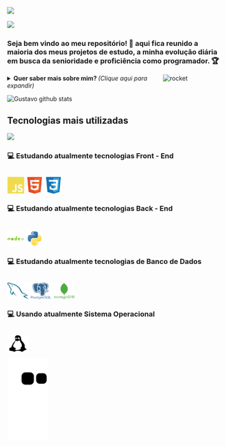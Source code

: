 <div> 
  <a href="https://www.instagram.com/gsinforecife/" target="_blank"><img src="https://img.shields.io/badge/-Instagram-%23E4405F?style=for-the-badge&logo=instagram&logoColor=white" target="_blank"></a>
  
  <a href="//br.linkedin.com/in/glauco-souza-716169131" target="_blank"><img src="https://img.shields.io/badge/-LinkedIn-%230077B5?style=for-the-badge&logo=linkedin&logoColor=white" target="_blank"></a> 
</div>

### Seja bem vindo ao meu repositório! 👋 aqui fica reunido a maioria dos meus projetos de estudo, a minha evolução diária em busca da senioridade e proficiência como programador. 🏆
<a><img align="right" alt="rocket" height="120" width="140" src="https://media.giphy.com/media/jfF6mIPumEzN9QW0kL/giphy.gif"></a>
<details>
<summary> <b> Quer saber mais sobre mim? </b> <i>(Clique aqui para expandir)</i> </summary>
  
### 📖 Sobre mim

Me chamo Glauco Souza, sou formado em Tecnógo em Redes de Computadores pela Universidade Estácio de Sá,  e também sou formado em Técnico em Suporte e Manutenção em Infomática no Grau Técnico Boa Vista. Estou atuando na área a 6 anos, Atualmente estou estudando para área de programação, para ganhar novos conhecimentos e está capacitado para o mercado. 

</details>

![Gustavo github stats](https://github-readme-stats.vercel.app/api?username=gssouza82&show_icons=true&theme=dracula)

## Tecnologias mais utilizadas

 <div>
  <img height="180em" src="https://github-readme-stats.vercel.app/api/top-langs/?username=gssouza82&layout=compact&langs_count=7&theme=dracula"/>
 </div>


### 💻 Estudando atualmente tecnologias Front - End

<div style="display: inline_block"><br>
  
  <img align="center" alt="ghdss25-Js" height="40" width="40" src="https://raw.githubusercontent.com/devicons/devicon/master/icons/javascript/javascript-plain.svg">
  
  
  <img align="center" alt="ghdss25-HTML" height="40" width="40" src="https://raw.githubusercontent.com/devicons/devicon/master/icons/html5/html5-original.svg">
  
  <img align="center" alt="ghdss25-CSS" height="40" width="40" src="https://raw.githubusercontent.com/devicons/devicon/master/icons/css3/css3-original.svg">
  
  
</div>
  
### 💻 Estudando atualmente tecnologias Back - End 
<div style="display: inline_block"><br> 
  
  <img align="center" alt="ghdss25-NodeJs" height="40" width="40" src="https://raw.githubusercontent.com/devicons/devicon/master/icons/nodejs/nodejs-plain-wordmark.svg">
  
  <img align="center" alt="ghdss25-Python" height="40" width="40" src="https://raw.githubusercontent.com/devicons/devicon/master/icons/python/python-original.svg">
  
  
  

</div>
  
### 💻 Estudando atualmente tecnologias de Banco de Dados

<div style="display: inline_block"><br> 
  
 <img align="center" alt="ghdss25-Mysql" height="40" width="50" src="https://raw.githubusercontent.com/devicons/devicon/master/icons/mysql/mysql-plain.svg">
 <img align="center" alt="ghdss25-postgresql" height="40" width="50" src="https://raw.githubusercontent.com/devicons/devicon/master/icons/postgresql/postgresql-plain-wordmark.svg">
 <img align="center" alt="ghdss25-mongodb" height="40" width="50" src="https://raw.githubusercontent.com/devicons/devicon/master/icons/mongodb/mongodb-plain-wordmark.svg">

</div>

### 💻 Usando atualmente Sistema Operacional

<div style="display: inline_block"><br> 
  
  <img align="center" alt="ghdss25-Java" height="40" width="50" src="https://raw.githubusercontent.com/devicons/devicon/master/icons/linux/linux-plain.svg">
  
</div>


  ![Snake animation](https://github.com/rafaballerini/rafaballerini/blob/output/github-contribution-grid-snake.svg)

